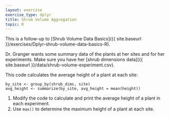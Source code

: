 ```yaml
---
layout: exercise
exercise_type: dplyr
title: Shrub Volume Aggregation
topic: R
---
```


This is a follow-up to [Shrub Volume Data Basics]({{ site.baseurl }}/exercises/Dplyr-shrub-volume-data-basics-R).

Dr. Granger wants some summary data of the plants at her sites and for her
experiments. Make sure you have her [shrub dimensions data]({{ site.baseurl }}/data/shrub-volume-experiment.csv).

This code calculates the average height of a plant at each site:

```
by_site <- group_by(shrub_dims, site)
avg_height <- summarize(by_site, avg_height = mean(height))
```

1. Modify the code to calculate and print the average height of a plant in each
   experiment.
2. Use `max()` to determine the maximum height of a plant at each site.
